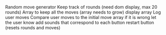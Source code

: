 
 Random move generator
 Keep track of rounds (need dom display, max 20 rounds)
 Array to keep all the moves (array needs to grow)
 display array
 Log user moves
 Compare user moves to the initial move array
 if it is wrong let the user know
 add sounds that correspond to each button
 restart button (resets rounds and moves)
